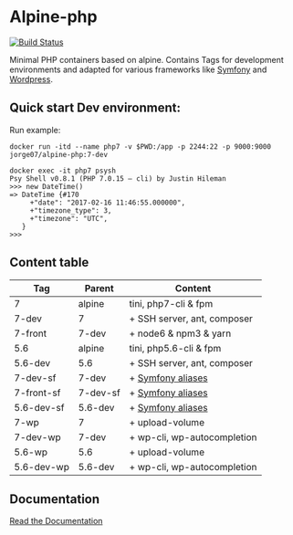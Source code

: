 # Alpine-php

[![Build Status](https://travis-ci.org/jorge07/alpine-php.svg?branch=master)](https://travis-ci.org/jorge07/alpine-php)

Minimal PHP containers based on alpine. Contains Tags for development environments and adapted for various frameworks like [Symfony](http://symfony.com/) and [Wordpress](https://github.com/WordPress/WordPress).

## Quick start Dev environment:

Run example:

    docker run -itd --name php7 -v $PWD:/app -p 2244:22 -p 9000:9000 jorge07/alpine-php:7-dev
    
    docker exec -it php7 psysh
    Psy Shell v0.8.1 (PHP 7.0.15 — cli) by Justin Hileman
    >>> new DateTime()
    => DateTime {#170
         +"date": "2017-02-16 11:46:55.000000",
         +"timezone_type": 3,
         +"timezone": "UTC",
       }
    >>> 


## Content table

|    Tag     | Parent     |        Content                                                                    |
|------------|------------|-----------------------------------------------------------------------------------|
| 7          | alpine     | tini, php7-cli & fpm                                                              |
| 7-dev      |   7        |  + SSH server, ant, composer                                                      |
| 7-front    | 7-dev      |   + node6 & npm3 & yarn                                                           |
| 5.6        | alpine     | tini, php5.6-cli & fpm                                                            |
| 5.6-dev    |  5.6       |  + SSH server, ant, composer                                                      |
| 7-dev-sf   | 7-dev      | + [Symfony aliases](https://github.com/jorge07/alpine-php/blob/symfony/README.md) |
| 7-front-sf | 7-dev-sf   | + [Symfony aliases](https://github.com/jorge07/alpine-php/blob/symfony/README.md) |
| 5.6-dev-sf | 5.6-dev    | + [Symfony aliases](https://github.com/jorge07/alpine-php/blob/symfony/README.md) |
| 7-wp       | 7          | + upload-volume                                                                   |
| 7-dev-wp   | 7-dev      | + wp-cli, wp-autocompletion                                                       |
| 5.6-wp     | 5.6        | + upload-volume                                                                   |
| 5.6-dev-wp | 5.6-dev    | + wp-cli, wp-autocompletion                                                       |

Documentation
-------------

[Read the Documentation](https://github.com/jorge07/alpine-php/tree/master/doc/README.md)
